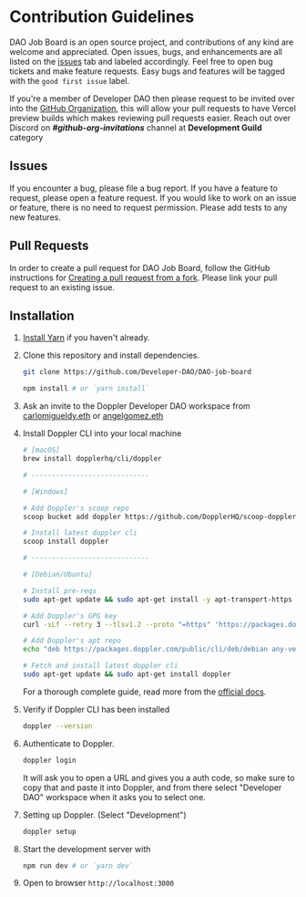 # Contribution Guidelines

DAO Job Board is an open source project, and contributions of any kind are welcome and appreciated. Open issues, bugs, and enhancements are all listed on the [issues](https://github.com/Developer-DAO/DAO-job-board/issues) tab and labeled accordingly. Feel free to open bug tickets and make feature requests. Easy bugs and features will be tagged with the `good first issue` label.

If you're a member of Developer DAO then please request to be invited over into the [GitHub Organization](https://github.com/Developer-DAO), this will allow your pull requests to have Vercel preview builds which makes reviewing pull requests easier. Reach out over Discord on **_#github-org-invitations_** channel at **Development Guild** category

## Issues

If you encounter a bug, please file a bug report. If you have a feature to request, please open a feature request. If you would like to work on an issue or feature, there is no need to request permission. Please add tests to any new features.

## Pull Requests

In order to create a pull request for DAO Job Board, follow the GitHub instructions for [Creating a pull request from a fork](https://help.github.com/en/github/collaborating-with-issues-and-pull-requests/creating-a-pull-request-from-a-fork). Please link your pull request to an existing issue.

## Installation

1. [Install Yarn](https://classic.yarnpkg.com/lang/en/docs/install) if you haven't already.

2. Clone this repository and install dependencies.

   ```bash
   git clone https://github.com/Developer-DAO/DAO-job-board

   npm install # or `yarn install`
   ```

3. Ask an invite to the Doppler Developer DAO workspace from [carlomigueldy.eth](https://github.com/carlomigueldy) or [angelgomez.eth](https://github.com/angeljgomezc)

4. Install Doppler CLI into your local machine

   ```bash
   # [macOS]
   brew install dopplerhq/cli/doppler

   # -----------------------------

   # [Windows]

   # Add Doppler's scoop repo
   scoop bucket add doppler https://github.com/DopplerHQ/scoop-doppler.git

   # Install latest doppler cli
   scoop install doppler

   # -----------------------------

   # [Debian/Ubuntu]

   # Install pre-reqs
   sudo apt-get update && sudo apt-get install -y apt-transport-https ca-certificates curl gnupg

   # Add Doppler's GPG key
   curl -sLf --retry 3 --tlsv1.2 --proto "=https" 'https://packages.doppler.com/public/cli/gpg.DE2A7741A397C129.key' | sudo apt-key add -

   # Add Doppler's apt repo
   echo "deb https://packages.doppler.com/public/cli/deb/debian any-version main" | sudo tee /etc/apt/sources.list.d/doppler-cli.list

   # Fetch and install latest doppler cli
   sudo apt-get update && sudo apt-get install doppler
   ```

   For a thorough complete guide, read more from the [official docs](https://docs.doppler.com/docs/enclave-installation).

5. Verify if Doppler CLI has been installed

   ```bash
   doppler --version
   ```

6. Authenticate to Doppler.

   ```bash
   doppler login
   ```

   It will ask you to open a URL and gives you a auth code, so make sure to copy that and paste it into Doppler, and from there select "Developer DAO" workspace when it asks you to select one.

7. Setting up Doppler. (Select "Development")

   ```bash
   doppler setup
   ```

8. Start the development server with

   ```bash
   npm run dev # or `yarn dev`
   ```

9. Open to browser `http://localhost:3000`
